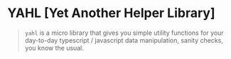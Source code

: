 # YAHL [Yet Another Helper Library]

> `yahl` is a micro library that gives you simple utility functions for your day-to-day typescript / javascript data manipulation, sanity checks, you know the usual.